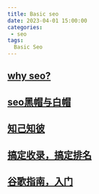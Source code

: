 ```yaml
---
title: Basic seo
date: 2023-04-01 15:00:00
categories:
 - seo
tags:
  Basic Seo
---
```


## [why seo?](/views/seo/why-seo)

## [seo黑帽与白帽](/views/seo/black-white-hat)

## [知己知彼](/views/seo/seo-know)

## [搞定收录，搞定排名](/views/seo/seo-record)

## [谷歌指南，入门](/views/seo/seo-open-door)